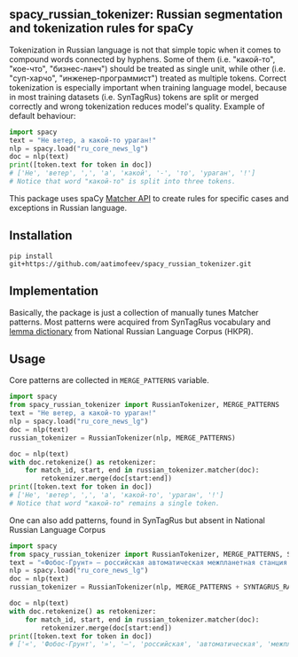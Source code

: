 ## spacy_russian_tokenizer: Russian segmentation and tokenization rules for spaCy

Tokenization in Russian language is not that simple topic when it comes to compound words connected by hyphens. Some of 
them (i.e. "какой-то", "кое-что", "бизнес-ланч") should be treated as single unit, while other (i.e. "суп-харчо", 
"инженер-программист") treated as multiple tokens. Correct tokenization is especially important when training language
model, because in most training datasets (i.e. SynTagRus) tokens are split or merged correctly and wrong tokenization 
reduces model's quality.
Example of default behaviour:
```python
import spacy
text = "Не ветер, а какой-то ураган!"
nlp = spacy.load("ru_core_news_lg")
doc = nlp(text)
print([token.text for token in doc])
# ['Не', 'ветер', ',', 'а', 'какой', '-', 'то', 'ураган', '!']
# Notice that word "какой-то" is split into three tokens.
```

This package uses spaCy [Matcher API](https://spacy.io/api/matcher) to create rules for specific cases and exceptions in
 Russian language.

## Installation
```
pip install git+https://github.com/aatimofeev/spacy_russian_tokenizer.git
```

## Implementation
Basically, the package is just a collection of manually tunes Matcher patterns. Most patterns were acquired from 
SynTagRus vocabulary and [lemma dictionary](http://dict.ruslang.ru/freq.php) from National Russian Language Corpus 
(НКРЯ).

## Usage
Core patterns are collected in `MERGE_PATTERNS` variable.
```python
import spacy
from spacy_russian_tokenizer import RussianTokenizer, MERGE_PATTERNS
text = "Не ветер, а какой-то ураган!"
nlp = spacy.load("ru_core_news_lg")
doc = nlp(text)
russian_tokenizer = RussianTokenizer(nlp, MERGE_PATTERNS)

doc = nlp(text)
with doc.retokenize() as retokenizer:
    for match_id, start, end in russian_tokenizer.matcher(doc):
        retokenizer.merge(doc[start:end])
print([token.text for token in doc])
# ['Не', 'ветер', ',', 'а', 'какой-то', 'ураган', '!']
# Notice that word "какой-то" remains a single token. 
```
One can also add patterns, found in SynTagRus but absent in National Russian Language Corpus
```python
import spacy
from spacy_russian_tokenizer import RussianTokenizer, MERGE_PATTERNS, SYNTAGRUS_RARE_CASES
text = "«Фобос-Грунт» — российская автоматическая межпланетная станция (АМС)."
nlp = spacy.load("ru_core_news_lg")
doc = nlp(text)
russian_tokenizer = RussianTokenizer(nlp, MERGE_PATTERNS + SYNTAGRUS_RARE_CASES)

doc = nlp(text)
with doc.retokenize() as retokenizer:
    for match_id, start, end in russian_tokenizer.matcher(doc):
        retokenizer.merge(doc[start:end])
print([token.text for token in doc])
# ['«', 'Фобос-Грунт', '»', '—', 'российская', 'автоматическая', 'межпланетная', 'станция', '(', 'АМС', ')', '.']
```

